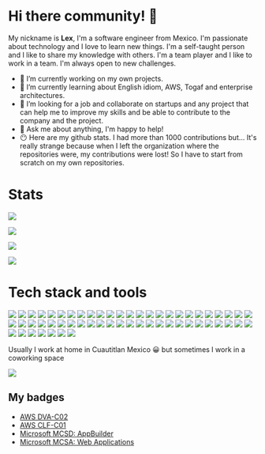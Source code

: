 # Hi there community! 👋

My nickname is **Lex**, I'm a software engineer from Mexico. I'm passionate about technology and I love to learn new things. I'm a self-taught person and I like to share my knowledge with others. I'm a team player and I like to work in a team. I'm always open to new challenges.

- 🔭 I’m currently working on my own projects.
- 🌱 I’m currently learning about English idiom, AWS, Togaf and enterprise architectures.
- 👯 I’m looking for a job and collaborate on startups and any project that can help me to improve my skills and be able to contribute to the company and the project.
- 💬 Ask me about anything, I'm happy to help!
- 😶 Here are my github stats. I had more than 1000 contributions but... It's really strange because when I left the organization where the repositories were, my contributions were lost! So I have to start from scratch on my own repositories.

# Stats
![](https://github-readme-stats.vercel.app/api?username=obersd&count_private=true&hide_border=false&include_all_commits=true&show_icons=true)

![](https://github-readme-stats.vercel.app/api/top-langs/?username=obersd&hide_border=false&include_all_commits=true&count_private=true&layout=compact)

![](https://github-profile-trophy.vercel.app/?username=obersd&no-frame=true&no-bg=false&margin-w=4)

![](https://github-readme-streak-stats.herokuapp.com/?user=obersd&hide_border=false)

# Tech stack and tools

![](https://www.vectorlogo.zone/logos/amazon_aws/amazon_aws-ar21.svg)
![](https://www.vectorlogo.zone/logos/apache/apache-ar21.svg)
![](https://www.vectorlogo.zone/logos/angular/angular-ar21.svg)
![](https://www.vectorlogo.zone/logos/auth0/auth0-ar21.svg)
![](https://www.vectorlogo.zone/logos/balsamiq/balsamiq-ar21.svg)
![](https://www.vectorlogo.zone/logos/microsoft_azure/microsoft_azure-ar21.svg)
![](https://www.vectorlogo.zone/logos/datadoghq/datadoghq-ar21.svg)
![](https://www.vectorlogo.zone/logos/elastic/elastic-ar21.svg)
![](https://www.vectorlogo.zone/logos/eslint/eslint-ar21.svg)
![](https://www.vectorlogo.zone/logos/git-scm/git-scm-ar21.svg)
![](https://www.vectorlogo.zone/logos/github/github-ar21.svg)
![](https://www.vectorlogo.zone/logos/gitlab/gitlab-ar21.svg)
![](https://www.vectorlogo.zone/logos/grafana/grafana-ar21.svg)
![](https://www.vectorlogo.zone/logos/gradle/gradle-ar21.svg)
![](https://www.vectorlogo.zone/logos/graphql/graphql-ar21.svg)
![](https://www.vectorlogo.zone/logos/grpcio/grpcio-ar21.svg)
![](https://www.vectorlogo.zone/logos/gruntjs/gruntjs-ar21.svg)
![](https://www.vectorlogo.zone/logos/gulpjs/gulpjs-ar21.svg)
![](https://www.vectorlogo.zone/logos/hashicorp/hashicorp-ar21.svg)
![](https://www.vectorlogo.zone/logos/hibernate/hibernate-ar21.svg)
![](https://www.vectorlogo.zone/logos/w3_html5/w3_html5-ar21.svg)
![](https://www.vectorlogo.zone/logos/java/java-ar21.svg)
![](https://www.vectorlogo.zone/logos/javaee_glassfish/javaee_glassfish-ar21.svg)
![](https://www.vectorlogo.zone/logos/javascript/javascript-ar21.svg)
![](https://www.vectorlogo.zone/logos/jestjsio/jestjsio-ar21.svg)
![](https://www.vectorlogo.zone/logos/jetbrains/jetbrains-ar21.svg)
![](https://www.vectorlogo.zone/logos/atlassian_jira/atlassian_jira-ar21.svg)
![](https://www.vectorlogo.zone/logos/jquery/jquery-ar21.svg)
![](https://www.vectorlogo.zone/logos/json/json-ar21.svg)
![](https://www.vectorlogo.zone/logos/apache_kafka/apache_kafka-ar21.svg)
![](https://www.vectorlogo.zone/logos/elasticco_kibana/elasticco_kibana-ar21.svg)
![](https://www.vectorlogo.zone/logos/kubernetes/kubernetes-ar21.svg)
![](https://www.vectorlogo.zone/logos/linux/linux-ar21.svg)
![](https://www.vectorlogo.zone/logos/mariadb/mariadb-ar21.svg)
![](https://www.vectorlogo.zone/logos/microsoft/microsoft-ar21.svg)
![](https://www.vectorlogo.zone/logos/dotnet/dotnet-ar21.svg)
![](https://www.vectorlogo.zone/logos/mint/mint-ar21.svg)
![](https://www.vectorlogo.zone/logos/mongodb/mongodb-ar21.svg)
![](https://www.vectorlogo.zone/logos/mysql/mysql-ar21.svg)
![](https://www.vectorlogo.zone/logos/npmjs/npmjs-ar21.svg)
![](https://www.vectorlogo.zone/logos/nuget/nuget-ar21.svg)
![](https://www.vectorlogo.zone/logos/openapis/openapis-ar21.svg)
![](https://www.vectorlogo.zone/logos/oracle/oracle-ar21.svg)
![](https://www.vectorlogo.zone/logos/postgresql/postgresql-ar21.svg)
![](https://www.vectorlogo.zone/logos/python/python-ar21.svg)
![](https://www.vectorlogo.zone/logos/rabbitmq/rabbitmq-ar21.svg)
![](https://www.vectorlogo.zone/logos/redis/redis-ar21.svg)
![](https://www.vectorlogo.zone/logos/sendgrid/sendgrid-ar21.svg)
![](https://www.vectorlogo.zone/logos/slack/slack-ar21.svg)
![](https://www.vectorlogo.zone/logos/splunk/splunk-ar21.svg)
![](https://www.vectorlogo.zone/logos/springio/springio-ar21.svg)
![](https://www.vectorlogo.zone/logos/sqlite/sqlite-ar21.svg)
![](https://www.vectorlogo.zone/logos/terraformio/terraformio-ar21.svg)
![](https://www.vectorlogo.zone/logos/visualstudio_code/visualstudio_code-ar21.svg)
![](https://www.vectorlogo.zone/logos/serverless/serverless-ar21.svg)
![](https://www.vectorlogo.zone/logos/nodejs/nodejs-ar21.svg)
![](https://www.vectorlogo.zone/logos/wildfly/wildfly-ar21.svg)


Usually I work at home in Cuautitlan Mexico 😀 but sometimes I work in a coworking space

![](https://www.vectorlogo.zone/logos/wework/wework-ar21.svg)


## My badges

- [AWS DVA-C02](https://www.credly.com/badges/9db35e20-1345-42af-a649-2603cbaa1a9b/public_url)
- [AWS CLF-C01](https://www.credly.com/badges/457c692b-d460-4292-b170-63687681371e/public_url)
- [Microsoft MCSD: AppBuilder](https://www.credly.com/badges/7c22ba79-b354-413b-9100-a9aac45e0ce3/public_url)
- [Microsoft MCSA: Web Applications](https://www.credly.com/badges/d879e272-f323-49b2-a704-8d6c979c70dd/public_url)
